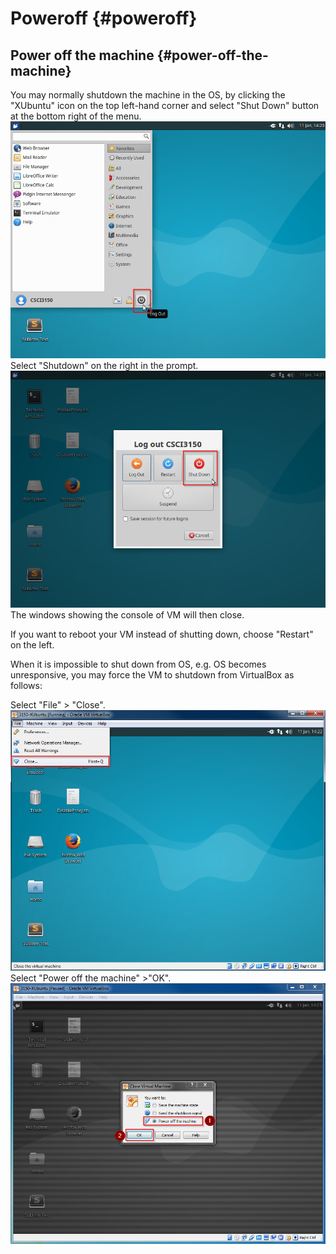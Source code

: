 # Poweroff {#poweroff}

## Power off the machine {#power-off-the-machine}

You may normally shutdown the machine in the OS, by clicking the "XUbuntu" icon on the top left-hand corner and select "Shut Down" button at the bottom right of the menu.![](/assets/10.png)Select "Shutdown" on the right in the prompt.![](/assets/a.png)The windows showing the console of VM will then close.

If you want to reboot your VM instead of shutting down, choose "Restart" on the left.

When it is impossible to shut down from OS, e.g. OS becomes unresponsive, you may force the VM to shutdown from VirtualBox as follows:

Select "File" &gt; "Close".![](/assets/b.png)Select "Power off the machine" &gt;"OK".![](/assets/c.png)


